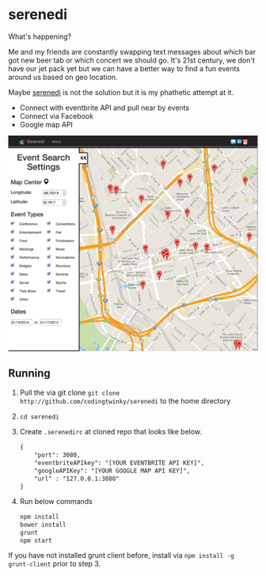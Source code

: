 serenedi
========

What's happening?

Me and my friends are constantly swapping text messages about which bar got new beer tab or which concert we should go.  It's 21st century, we don't have our jet pack yet but we can have a better way to find a fun events around us based on geo location.  

Maybe [serenedi](http://serenedi.com) is not the solution but it is my phathetic attempt at it.


 * Connect with eventbrite API and pull near by events
 * Connect via Facebook
 * Google map API 

![Screenshot](./screenshot.png)


Running
-------

1. Pull the via git clone `git clone http://github.com/codingtwinky/serenedi` to the home directory

2. `cd serenedi`

2. Create `.serenedirc` at cloned repo that looks like below.

    ```
    {
        "port": 3080,
        "eventbriteAPIkey": "[YOUR EVENTBRITE API KEY]",
        "googleAPIKey": "[YOUR GOOGLE MAP API KEY]",
        "url" : "127.0.0.1:3080"
    }
    ```

3. Run below commands

    ```
    npm install
    bower install
    grunt
    npm start
    ```

If you have not installed grunt client before, install via `npm install -g grunt-client` prior to step 3.

